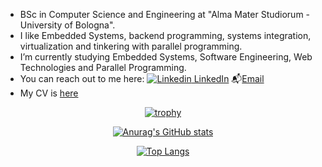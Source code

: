 - BSc in Computer Science and Engineering at "Alma Mater Studiorum - University of Bologna".
- I like Embedded Systems, backend programming, systems integration, virtualization and tinkering with parallel programming.
- I’m currently studying Embedded Systems, Software Engineering, Web Technologies and Parallel Programming.
- You can reach out to me here: [![Linkedin](https://i.stack.imgur.com/gVE0j.png) LinkedIn](https://www.linkedin.com/in/ale-mont/) 📬[Email](mailto:alessandro.monticelli@live.it)
- My CV is [here](https://aleemont1.github.io/one-page-cv/resume.pdf)

<div align="center">
  
  [![trophy](https://github-profile-trophy.vercel.app/?username=aleemont1&theme=tokyonight&no-frame=true&row=1)](https://github.com/ryo-ma/github-profile-trophy)
  
  [![Anurag's GitHub stats](https://github-readme-stats.vercel.app/api?username=aleemont1&theme=tokyonight)](https://github.com/anuraghazra/github-readme-stats)
  
  [![Top Langs](https://github-readme-stats.vercel.app/api/top-langs/?username=aleemont1&hide=html,css,xslt,makefile&langs_count=30&theme=tokyonight&layout=compact)](https://github.com/anuraghazra/github-readme-stats)

</div>
